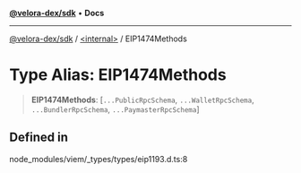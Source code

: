 [**@velora-dex/sdk**](../../README.md) • **Docs**

***

[@velora-dex/sdk](../../globals.md) / [\<internal\>](../README.md) / EIP1474Methods

# Type Alias: EIP1474Methods

> **EIP1474Methods**: [`...PublicRpcSchema`, `...WalletRpcSchema`, `...BundlerRpcSchema`, `...PaymasterRpcSchema`]

## Defined in

node\_modules/viem/\_types/types/eip1193.d.ts:8
